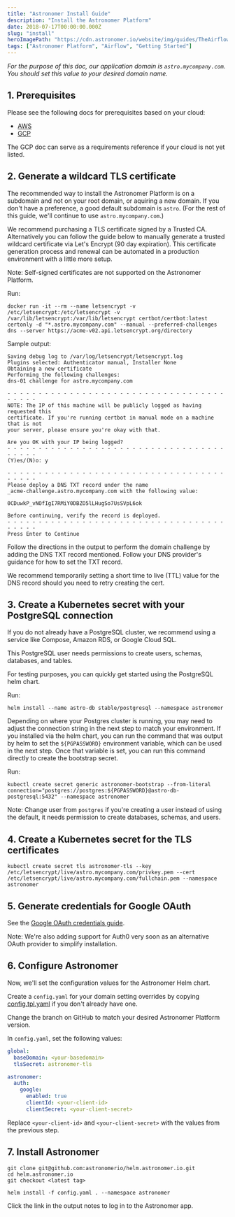 ```yaml
---
title: "Astronomer Install Guide"
description: "Install the Astronomer Platform"
date: 2018-07-17T00:00:00.000Z
slug: "install"
heroImagePath: "https://cdn.astronomer.io/website/img/guides/TheAirflowUI_preview.png"
tags: ["Astronomer Platform", "Airflow", "Getting Started"]
---
```


*For the purpose of this doc, our application domain is
`astro.mycompany.com`.  You should set this value to your
desired domain name.*

## 1. Prerequisites

Please see the following docs for prerequisites based on your cloud:

- [AWS](https://www.astronomer.io/guides/install-aws)
- [GCP](https://www.astronomer.io/guides/install-gcp)

The GCP doc can serve as a requirements reference if your cloud is not yet listed.

## 2. Generate a wildcard TLS certificate

The recommended way to install the Astronomer Platform is on a subdomain and not on your root domain, or aquiring a new domain.  If you don't have a preference, a good default subdomain is `astro`.  (For the rest of this guide, we'll continue to use `astro.mycompany.com`.)

We recommend purchasing a TLS certificate signed by a Trusted CA. Alternatively you can follow the guide below to manually generate a trusted wildcard certificate via Let's Encrypt (90 day expiration).  This certificate generation process and renewal can be automated in a production environment with a little more setup.

Note: Self-signed certificates are not supported on the Astronomer Platform.

Run:

```shell
docker run -it --rm --name letsencrypt -v /etc/letsencrypt:/etc/letsencrypt -v /var/lib/letsencrypt:/var/lib/letsencrypt certbot/certbot:latest certonly -d "*.astro.mycompany.com" --manual --preferred-challenges dns --server https://acme-v02.api.letsencrypt.org/directory
```

Sample output:

```plain
Saving debug log to /var/log/letsencrypt/letsencrypt.log
Plugins selected: Authenticator manual, Installer None
Obtaining a new certificate
Performing the following challenges:
dns-01 challenge for astro.mycompany.com

- - - - - - - - - - - - - - - - - - - - - - - - - - - - - - - - - - - - - - - -
NOTE: The IP of this machine will be publicly logged as having requested this
certificate. If you're running certbot in manual mode on a machine that is not
your server, please ensure you're okay with that.

Are you OK with your IP being logged?
- - - - - - - - - - - - - - - - - - - - - - - - - - - - - - - - - - - - - - - -
(Y)es/(N)o: y

- - - - - - - - - - - - - - - - - - - - - - - - - - - - - - - - - - - - - - - -
Please deploy a DNS TXT record under the name
_acme-challenge.astro.mycompany.com with the following value:

0CDuwkP_vNOfIgI7RMiY0DBZO5lLHugSo7UsSVpL6ok

Before continuing, verify the record is deployed.
- - - - - - - - - - - - - - - - - - - - - - - - - - - - - - - - - - - - - - - -
Press Enter to Continue
```

Follow the directions in the output to perform the domain challenge by adding the DNS TXT record mentioned.  Follow your DNS provider's guidance for how to set the TXT record.

We recommend temporarily setting a short time to live (TTL) value for the DNS record should you need to retry creating the cert.

## 3. Create a Kubernetes secret with your PostgreSQL connection

If you do not already have a PostgreSQL cluster, we recommend using a service like Compose, Amazon RDS, or Google Cloud SQL.

This PostgreSQL user needs permissions to create users, schemas, databases, and tables.

For testing purposes, you can quickly get started using the PostgreSQL helm chart.

Run:

```shell
helm install --name astro-db stable/postgresql --namespace astronomer
```

Depending on where your Postgres cluster is running, you may need to adjust the connection string in the next step to match your environment. If you installed via the helm chart, you can run the command that was output by helm to set the `${PGPASSWORD}` environment variable, which can be used in the next step. Once that variable is set, you can run this command directly to create the bootstrap secret.

Run:

```shell
kubectl create secret generic astronomer-bootstrap --from-literal connection="postgres://postgres:${PGPASSWORD}@astro-db-postgresql:5432" --namespace astronomer
```

Note: Change user from `postgres` if you're creating a user instead of using the default, it needs permission to create databases, schemas, and users.

## 4. Create a Kubernetes secret for the TLS certificates

```shell
kubectl create secret tls astronomer-tls --key /etc/letsencrypt/live/astro.mycompany.com/privkey.pem --cert /etc/letsencrypt/live/astro.mycompany.com/fullchain.pem --namespace astronomer
```

## 5. Generate credentials for Google OAuth

See the [Google OAuth credentials guide](/guides/install-google-oauth).

Note: We're also adding support for Auth0 very soon as an alternative OAuth provider to simplify installation.

## 6. Configure Astronomer

Now, we'll set the configuration values for the Astronomer Helm chart.

Create a `config.yaml` for your domain setting overrides by copying [config.tpl.yaml](https://github.com/astronomerio/helm.astronomer.io/blob/master/config.tpl.yaml) if you don't already have one.

Change the branch on GitHub to match your desired Astronomer Platform version.

In `config.yaml`, set the following values:

```yaml
global:
  baseDomain: <your-basedomain>
  tlsSecret: astronomer-tls

astronomer:
  auth:
    google:
      enabled: true
      clientId: <your-client-id>
      clientSecret: <your-client-secret>
```

Replace `<your-client-id>` and `<your-client-secret>` with the values from the previous step.

## 7. Install Astronomer

```shell
git clone git@github.com:astronomerio/helm.astronomer.io.git
cd helm.astronomer.io
git checkout <latest tag>

helm install -f config.yaml . --namespace astronomer
```

Click the link in the output notes to log in to the Astronomer app.
